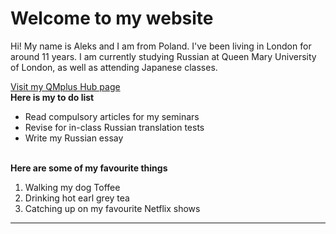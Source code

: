 <h1>Welcome to my website</h1>
<p>Hi! My name is Aleks and I am from Poland. I've been living in London for around 11 years. I am currently studying Russian at Queen Mary University of London, as well as attending Japanese classes. </p>
<a href="https://hub.qmplus.qmul.ac.uk/view/view.php?profile=aleksandra-daria-groborz&page=sml5202-aleks-page"> Visit my QMplus Hub page</a>

<br>
<strong>Here is my to do list</strong>
<ul> <li>Read compulsory articles for my seminars</li> <li>Revise for in-class Russian translation tests</li> <li>Write my Russian essay</li> </ul>
<br>
<strong>Here are some of my favourite things</strong>
<ol> <li>Walking my dog Toffee</li> <li>Drinking hot earl grey tea</li> <li>Catching up on my favourite Netflix shows</li> </ol>

<hr>
